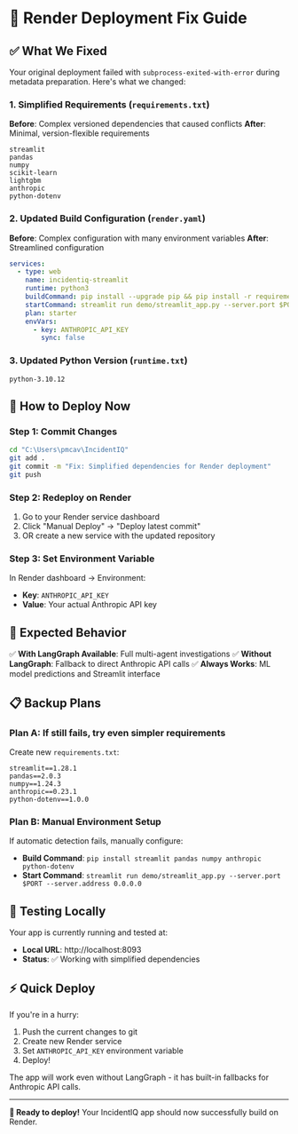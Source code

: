 # 🚀 Render Deployment Fix Guide

## ✅ **What We Fixed**

Your original deployment failed with `subprocess-exited-with-error` during metadata preparation. Here's what we changed:

### **1. Simplified Requirements** (`requirements.txt`)
**Before**: Complex versioned dependencies that caused conflicts
**After**: Minimal, version-flexible requirements
```
streamlit
pandas
numpy
scikit-learn
lightgbm
anthropic
python-dotenv
```

### **2. Updated Build Configuration** (`render.yaml`)
**Before**: Complex configuration with many environment variables
**After**: Streamlined configuration
```yaml
services:
  - type: web
    name: incidentiq-streamlit
    runtime: python3
    buildCommand: pip install --upgrade pip && pip install -r requirements.txt
    startCommand: streamlit run demo/streamlit_app.py --server.port $PORT --server.address 0.0.0.0 --server.headless true
    plan: starter
    envVars:
      - key: ANTHROPIC_API_KEY
        sync: false
```

### **3. Updated Python Version** (`runtime.txt`)
```
python-3.10.12
```

## 🔧 **How to Deploy Now**

### **Step 1: Commit Changes**
```bash
cd "C:\Users\pmcav\IncidentIQ"
git add .
git commit -m "Fix: Simplified dependencies for Render deployment"
git push
```

### **Step 2: Redeploy on Render**
1. Go to your Render service dashboard
2. Click "Manual Deploy" → "Deploy latest commit"
3. OR create a new service with the updated repository

### **Step 3: Set Environment Variable**
In Render dashboard → Environment:
- **Key**: `ANTHROPIC_API_KEY`
- **Value**: Your actual Anthropic API key

## 🎯 **Expected Behavior**

✅ **With LangGraph Available**: Full multi-agent investigations
✅ **Without LangGraph**: Fallback to direct Anthropic API calls
✅ **Always Works**: ML model predictions and Streamlit interface

## 📋 **Backup Plans**

### **Plan A**: If still fails, try even simpler requirements
Create new `requirements.txt`:
```
streamlit==1.28.1
pandas==2.0.3
numpy==1.24.3
anthropic==0.23.1
python-dotenv==1.0.0
```

### **Plan B**: Manual Environment Setup
If automatic detection fails, manually configure:
- **Build Command**: `pip install streamlit pandas numpy anthropic python-dotenv`
- **Start Command**: `streamlit run demo/streamlit_app.py --server.port $PORT --server.address 0.0.0.0`

## 🧪 **Testing Locally**

Your app is currently running and tested at:
- **Local URL**: http://localhost:8093
- **Status**: ✅ Working with simplified dependencies

## ⚡ **Quick Deploy**

If you're in a hurry:
1. Push the current changes to git
2. Create new Render service
3. Set `ANTHROPIC_API_KEY` environment variable
4. Deploy!

The app will work even without LangGraph - it has built-in fallbacks for Anthropic API calls.

---

**🎉 Ready to deploy!** Your IncidentIQ app should now successfully build on Render.